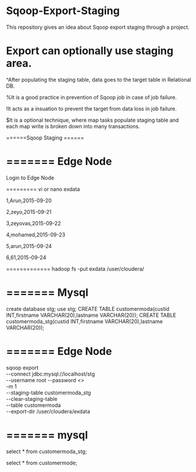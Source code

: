 # Sqoop-Export-Staging
This repository gives an idea about Sqoop export staging  through a project.

# Export can optionally use staging area.

  ^After populating the staging table, data goes to the target table in Relational DB.

  %It is a good practice in prevention of Sqoop job in case of job failure.

  !It acts as a insuation to prevent the target from data loss in job failure.

  $It is a optional technique, where map tasks populate staging table and each map write is broken down into many transactions.


======Sqoop Staging ======


=======
Edge Node
=======
Login to Edge Node

=========
vi or nano exdata

1,Arun,2015-09-20

2,zeyo,2015-09-21

3,zeyovas,2015-09-22

4,mohamed,2015-09-23

5,arun,2015-09-24

6,61,2015-09-24

=============
hadoop fs -put exdata /user/cloudera/


=======
Mysql
=======

create database stg;
use stg;
CREATE TABLE customermoda(custid INT,firstname VARCHAR(20),lastname VARCHAR(20));
CREATE TABLE customermoda_stg(custid INT,firstname VARCHAR(20),lastname VARCHAR(20));


=======
Edge Node
=======

sqoop export \
--connect jdbc:mysql://localhost/stg \
--username root --password <> \
-m 1 \
--staging-table customermoda_stg \
--clear-staging-table \
--table customermoda \
--export-dir /user/cloudera/exdata

=======
mysql
=======


select * from customermoda_stg;

select * from customermode;
